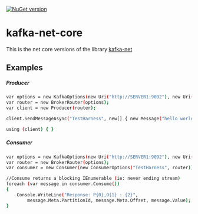 [![NuGet version](https://badge.fury.io/nu/kafka-net-core.svg)](https://badge.fury.io/nu/kafka-net-core)

# kafka-net-core

This is the net core versions of the library [kafka-net](https://github.com/Jroland/kafka-net)

Examples
-----------
##### Producer
```sh
var options = new KafkaOptions(new Uri("http://SERVER1:9092"), new Uri("http://SERVER2:9092"));
var router = new BrokerRouter(options);
var client = new Producer(router);

client.SendMessageAsync("TestHarness", new[] { new Message("hello world")}).Wait();

using (client) { }
```
##### Consumer
```sh
var options = new KafkaOptions(new Uri("http://SERVER1:9092"), new Uri("http://SERVER2:9092"));
var router = new BrokerRouter(options);
var consumer = new Consumer(new ConsumerOptions("TestHarness", router));

//Consume returns a blocking IEnumerable (ie: never ending stream)
foreach (var message in consumer.Consume())
{
    Console.WriteLine("Response: P{0},O{1} : {2}", 
        message.Meta.PartitionId, message.Meta.Offset, message.Value);  
}
```
